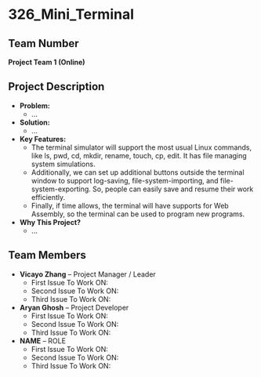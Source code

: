 # 326_Mini_Terminal

## Team Number
**Project Team 1 (Online)**

## Project Description
- **Problem:**
    - ...
- **Solution:**
    - ...
- **Key Features:**
    - The terminal simulator will support the most usual Linux commands, like ls, pwd, cd, mkdir, rename, touch, cp, edit. It has file managing system simulations.
    - Additionally, we can set up additional buttons outside the terminal window to support log-saving, file-system-importing, and file-system-exporting. So, people can easily save and resume their work efficiently.
    - Finally, if time allows, the terminal will have supports for Web Assembly, so the terminal can be used to program new programs.
- **Why This Project?**
    - ...

## Team Members
- **Vicayo Zhang** – Project Manager / Leader
    - First Issue To Work ON: 
    - Second Issue To Work ON: 
    - Third Issue To Work ON:
- **Aryan Ghosh** – Project Developer
    - First Issue To Work ON:
    - Second Issue To Work ON:
    - Third Issue To Work ON:
- **NAME** – ROLE
    - First Issue To Work ON:
    - Second Issue To Work ON:
    - Third Issue To Work ON: 
